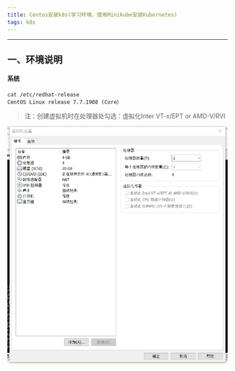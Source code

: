```yaml
---
title: Centos安装k8s(学习环境，使用Minikube安装Kubernetes)
tags: k8s
---
```


---

## 一、环境说明

#### 系统

```shell
cat /etc/redhat-release
CentOS Linux release 7.7.1908 (Core）
```

> 注：创建虚拟机时在处理器处勾选：虚拟化Inter VT-x/EPT or AMD-V/RVI

![img](\assets\images\k8s\WJ27@Q%G997~DV$}DTAFY@K.png)

